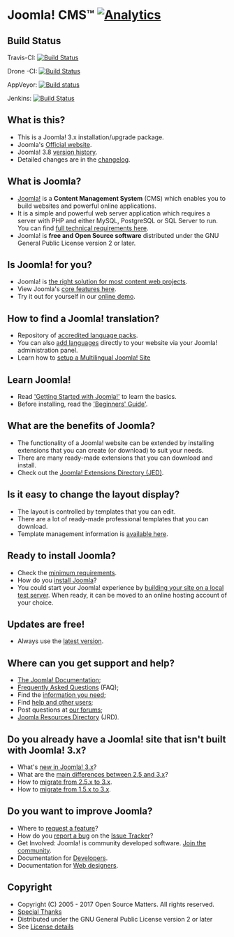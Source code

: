 Joomla! CMS™ [![Analytics](https://ga-beacon.appspot.com/UA-544070-3/joomla-cms/readme)](https://github.com/igrigorik/ga-beacon)
====================

Build Status
---------------------
Travis-CI: [![Build Status](https://travis-ci.org/joomla/joomla-cms.svg?branch=staging)](https://travis-ci.org/joomla/joomla-cms)

Drone -CI: [![Build Status](http://213.160.72.75/api/badges/joomla/joomla-cms/status.svg)](http://213.160.72.75/joomla/joomla-cms)

AppVeyor: [![Build status](https://ci.appveyor.com/api/projects/status/bpcxulw6nnxlv8kb/branch/staging?svg=true)](https://ci.appveyor.com/project/joomla/joomla-cms)

Jenkins: [![Build Status](http://build.joomla.org/job/cms/badge/icon)](http://build.joomla.org/job/cms/)

What is this?
---------------------
* This is a Joomla! 3.x installation/upgrade package.
* Joomla's [Official website](https://www.joomla.org).
* Joomla! 3.8 [version history](https://docs.joomla.org/Special:MyLanguage/Joomla_3.8_version_history).
* Detailed changes are in the [changelog](https://github.com/joomla/joomla-cms/commits/master).

What is Joomla?
---------------------
* [Joomla!](https://www.joomla.org/about-joomla.html) is a **Content Management System** (CMS) which enables you to build websites and powerful online applications.
* It is a simple and powerful web server application which requires a server with PHP and either MySQL, PostgreSQL or SQL Server to run. You can find [full technical requirements here](https://downloads.joomla.org/technical-requirements).
* Joomla! is **free and Open Source software** distributed under the GNU General Public License version 2 or later.

Is Joomla! for you?
---------------------
* Joomla! is [the right solution for most content web projects](https://docs.joomla.org/Special:MyLanguage/Portal:Learn_More).
* View Joomla's [core features here](https://www.joomla.org/core-features.html).
* Try it out for yourself in our [online demo](https://demo.joomla.org).

How to find a Joomla! translation?
---------------------
* Repository of [accredited language packs](https://community.joomla.org/translations.html).
* You can also [add languages](https://docs.joomla.org/Special:MyLanguage/J3.x:Setup_a_Multilingual_Site/Installing_New_Language) directly to your website via your Joomla! administration panel.
* Learn how to [setup a Multilingual Joomla! Site](https://docs.joomla.org/Special:MyLanguage/J3.x:Setup_a_Multilingual_Site)

Learn Joomla!
---------------------
* Read ['Getting Started with Joomla!'](https://docs.joomla.org/Special:MyLanguage/J3.x:Getting_Started_with_Joomla!) to learn the basics.
* Before installing, read the ['Beginners' Guide'](https://docs.joomla.org/Special:MyLanguage/Portal:Beginners).

What are the benefits of Joomla?
---------------------
* The functionality of a Joomla! website can be extended by installing extensions that you can create (or download) to suit your needs.
* There are many ready-made extensions that you can download and install.
* Check out the [Joomla! Extensions Directory (JED)](https://extensions.joomla.org).

Is it easy to change the layout display?
---------------------
* The layout is controlled by templates that you can edit.
* There are a lot of ready-made professional templates that you can download.
* Template management information is [available here](https://docs.joomla.org/Special:MyLanguage/Portal:Template_Management).

Ready to install Joomla?
---------------------
* Check the [minimum requirements](https://downloads.joomla.org/technical-requirements). 
* How do you [install Joomla](https://docs.joomla.org/Special:MyLanguage/J3.x:Installing_Joomla)?
* You could start your Joomla! experience by [building your site on a local test server](https://docs.joomla.org/Special:MyLanguage/Installing_Joomla_locally).
When ready, it can be moved to an online hosting account of your choice.

Updates are free!
---------------------
* Always use the [latest version](https://downloads.joomla.org/latest).

Where can you get support and help?
---------------------
* [The Joomla! Documentation](https://docs.joomla.org/Special:MyLanguage/Main_Page);
* [Frequently Asked Questions](https://docs.joomla.org/Special:MyLanguage/Category:FAQ) (FAQ);
* Find the [information you need](https://docs.joomla.org/Special:MyLanguage/Start_here);
* Find [help and other users](https://www.joomla.org/about-joomla/create-and-share.html);
* Post questions at [our forums](https://forum.joomla.org);
* [Joomla Resources Directory](https://resources.joomla.org/) (JRD).

Do you already have a Joomla! site that isn't built with Joomla! 3.x?
---------------------
* What's [new in Joomla! 3.x](https://www.joomla.org/3)?
* What are the [main differences between 2.5 and 3.x](https://docs.joomla.org/Special:MyLanguage/What_are_the_major_differences_between_Joomla!_2.5_and_3.x%3F)?
* How to [migrate from 2.5.x to 3.x](https://docs.joomla.org/Special:MyLanguage/Joomla_2.5_to_3.x_Step_by_Step_Migration).
* How to [migrate from 1.5.x to 3.x](https://docs.joomla.org/Special:MyLanguage/Joomla_1.5_to_3.x_Step_by_Step_Migration).

Do you want to improve Joomla?
--------------------
* Where to [request a feature](https://issues.joomla.org/)?
* How do you [report a bug](https://docs.joomla.org/Special:MyLanguage/Filing_bugs_and_issues) on the [Issue Tracker](https://issues.joomla.org/)?
* Get Involved: Joomla! is community developed software. [Join the community](https://volunteers.joomla.org/).
* Documentation for [Developers](https://docs.joomla.org/Special:MyLanguage/Portal:Developers).
* Documentation for [Web designers](https://docs.joomla.org/Special:MyLanguage/Web_designers).

Copyright
---------------------
* Copyright (C) 2005 - 2017 Open Source Matters. All rights reserved.
* [Special Thanks](https://docs.joomla.org/Special:MyLanguage/Joomla!_Credits_and_Thanks)
* Distributed under the GNU General Public License version 2 or later
* See [License details](https://docs.joomla.org/Special:MyLanguage/Joomla_Licenses)
